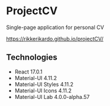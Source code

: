 # ProjectCV

Single-page application for personal CV

https://rikkerikardo.github.io/projectCV/

## Technologies

- React 17.0.1
- Material-UI 4.11.2
- Material-UI Styles 4.11.2
- Material-UI Icons 4.11.2
- Material-UI Lab 4.0.0-alpha.57
